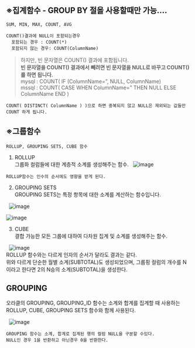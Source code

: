 ## ※집계함수 - GROUP BY 절을 사용할때만 가능....
    SUM, MIN, MAX, COUNT, AVG
    
```
COUNT()결과에 NULL이 포함되는경우
  포함되는 경우 : COUNT(*)
  포함되지 않는 경우: COUNT(ColumnName)
```

> 하지만, 빈 문자열은 COUNT() 결과에 포함됩니다.   
> **빈 문자열을 COUNT() 결과에서 빼려면 빈 문자열을 NULL로 바꾸고 COUNT()를 하면 됩니다.**   
    mysql : COUNT( IF (ColumnName=”, NULL, ColumnName)     
    mssql : COUNT( CASE WHEN ColumnName=” THEN NULL ELSE ColumnName END )  
    
    COUNT( DISTINCT( ColumnName ) )으로 하면 중복되지 않고 NULL은 제외되는 값들만 COUNT 하게 됩니다.

## ※그룹함수
    ROLLUP, GROUPING SETS, CUBE 함수

1. ROLLUP  
그룹화 컬럼들에 대한 계층적 소계를 생성해주는 함수.
&nbsp;
![image](https://github.com/Kangchaemin/SQL_Rule/assets/43837994/9b9b248d-2ca7-4dff-b922-50a34be5bba5)

```
ROLLUP함수는 인수의 순서에도 영향을 받게 된다.
```

2. GROUPING SETS  
    GROUPING SETS는 특정 항목에 대한 소계를 계산하는 함수입니다.
   
&nbsp;
![image](https://github.com/Kangchaemin/SQL_Rule/assets/43837994/187e3d09-0cfc-41ac-b1c1-893035be6fab)  

![image](https://github.com/Kangchaemin/SQL_Rule/assets/43837994/f33fac04-1ff4-41e5-9f62-19526823ea03)

3. CUBE  
결합 가능한 모든 그룹에 대하여 다차원 집계 및 소계를 생성해주는 함수.

&nbsp;
![image](https://github.com/Kangchaemin/SQL_Rule/assets/43837994/ed06dc44-294e-4520-a274-7a42334a9102)  
ROLLUP 함수와는 다르게 인자의 순서가 달라도 결과는 같다.  
위와 다르게 단순한 월별 소계(SUBTOTAL)도 생성되었으며, 그룹핑 컬럼의 개수를 N이라고 한다면 2의 N승의 소계(SUBTOTAL)을 생성한다.


## GROUPING
 오라클의 GROUPING, GROUPING_ID 함수는 소계와 합계를 집계할 때 사용하는 ROLLUP, CUBE, GROUPING SETS 함수와 함께 사용된다.    

&nbsp;
![image](https://github.com/Kangchaemin/SQL_Rule/assets/43837994/fa8c273b-511e-4d7a-ba0b-984f823c3cda)


```
GROUPING 함수는 소계, 합계로 집계된 행의 컬럼 NULL을 구분할 수있다.  
NULL인 경우 1을 반환하고 아닌경우 0을 반환한다.
```
